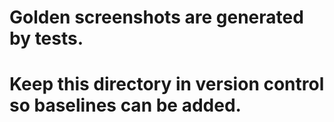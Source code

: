 # Golden screenshots are generated by tests.
# Keep this directory in version control so baselines can be added.

